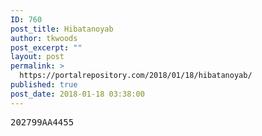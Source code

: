 ```yaml
---
ID: 760
post_title: Hibatanoyab
author: tkwoods
post_excerpt: ""
layout: post
permalink: >
  https://portalrepository.com/2018/01/18/hibatanoyab/
published: true
post_date: 2018-01-18 03:38:00
---
```

<pre>202799AA4455</pre>